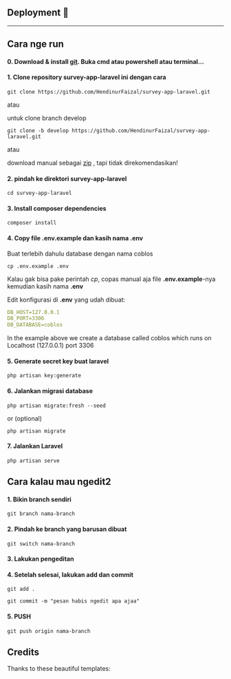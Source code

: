 ## Deployment 🚀


---

## Cara nge run

#### 0. Download & install [git](https://git-scm.com/). Buka cmd atau powershell atau terminal...

#### 1. Clone repository survey-app-laravel ini dengan cara
```console
git clone https://github.com/HendinurFaizal/survey-app-laravel.git
```

atau

untuk clone branch develop
```console
git clone -b develop https://github.com/HendinurFaizal/survey-app-laravel.git
```

atau

download manual sebagai [zip](https://github.com/HendinurFaizal/survey-app-laravel/archive/refs/heads/main.zip) , tapi tidak direkomendasikan!

#### 2. pindah ke direktori survey-app-laravel
```console
cd survey-app-laravel
```

#### 3. Install composer dependencies
```console
composer install
```

#### 4. Copy file .env.example dan kasih nama .env
Buat terlebih dahulu database dengan nama coblos

```console
cp .env.example .env
```

Kalau gak bisa pake perintah _cp_, copas manual aja file **.env.example**-nya kemudian kasih nama **.env** 

Edit konfigurasi di **.env** yang udah dibuat:
```yaml
DB_HOST=127.0.0.1
DB_PORT=3306
DB_DATABASE=coblos
```

In the example above we create a database called coblos which runs on Localhost (127.0.0.1) port 3306

#### 5. Generate secret key buat laravel
```console
php artisan key:generate
```

#### 6. Jalankan migrasi database
```console
php artisan migrate:fresh --seed
```

or (optional)

```console
php artisan migrate
```

#### 7. Jalankan Laravel
```console
php artisan serve
```

## Cara kalau mau ngedit2

#### 1. Bikin branch sendiri
```console
git branch nama-branch
```

#### 2. Pindah ke branch yang barusan dibuat
```console
git switch nama-branch
```

#### 3. Lakukan pengeditan

#### 4. Setelah selesai, lakukan add dan commit
```console
git add .
```

```console
git commit -m "pesan habis ngedit apa ajaa"
```

#### 5. PUSH
```console
git push origin nama-branch
```

## Credits
Thanks to these beautiful templates:


